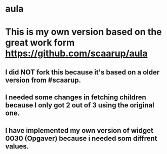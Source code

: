 # aula

# This is my own version based on the great work form https://github.com/scaarup/aula

## I did NOT fork this because it's based on a older version from #scaarup.

## I needed some changes in fetching children because I only got 2 out of 3 using the original one.
 
## I have implemented my own version of widget 0030 (Opgaver) because i needed som diffrent values.
